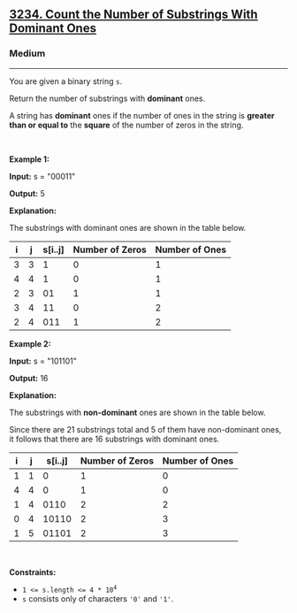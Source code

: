 <h2><a href="https://leetcode.com/problems/count-the-number-of-substrings-with-dominant-ones/">3234. Count the Number of Substrings With Dominant Ones</a></h2><h3>Medium</h3><hr><div><p>You are given a binary string <code>s</code>.</p>

<p>Return the number of <span data-keyword="substring-nonempty">substrings</span> with <strong>dominant</strong> ones.</p>

<p>A string has <strong>dominant</strong> ones if the number of ones in the string is <strong>greater than or equal to</strong> the <strong>square</strong> of the number of zeros in the string.</p>

<p>&nbsp;</p>
<p><strong class="example">Example 1:</strong></p>

<div class="example-block">
<p><strong>Input:</strong> <span class="example-io">s = "00011"</span></p>

<p><strong>Output:</strong> <span class="example-io">5</span></p>

<p><strong>Explanation:</strong></p>

<p>The substrings with dominant ones are shown in the table below.</p>
</div>

<table>
	<thead>
		<tr>
			<th>i</th>
			<th>j</th>
			<th>s[i..j]</th>
			<th>Number of Zeros</th>
			<th>Number of Ones</th>
		</tr>
	</thead>
	<tbody>
		<tr>
			<td>3</td>
			<td>3</td>
			<td>1</td>
			<td>0</td>
			<td>1</td>
		</tr>
		<tr>
			<td>4</td>
			<td>4</td>
			<td>1</td>
			<td>0</td>
			<td>1</td>
		</tr>
		<tr>
			<td>2</td>
			<td>3</td>
			<td>01</td>
			<td>1</td>
			<td>1</td>
		</tr>
		<tr>
			<td>3</td>
			<td>4</td>
			<td>11</td>
			<td>0</td>
			<td>2</td>
		</tr>
		<tr>
			<td>2</td>
			<td>4</td>
			<td>011</td>
			<td>1</td>
			<td>2</td>
		</tr>
	</tbody>
</table>

<p><strong class="example">Example 2:</strong></p>

<div class="example-block">
<p><strong>Input:</strong> <span class="example-io">s = "101101"</span></p>

<p><strong>Output:</strong> <span class="example-io">16</span></p>

<p><strong>Explanation:</strong></p>

<p>The substrings with <strong>non-dominant</strong> ones are shown in the table below.</p>

<p>Since there are 21 substrings total and 5 of them have non-dominant ones, it follows that there are 16 substrings with dominant ones.</p>
</div>

<table>
	<thead>
		<tr>
			<th>i</th>
			<th>j</th>
			<th>s[i..j]</th>
			<th>Number of Zeros</th>
			<th>Number of Ones</th>
		</tr>
	</thead>
	<tbody>
		<tr>
			<td>1</td>
			<td>1</td>
			<td>0</td>
			<td>1</td>
			<td>0</td>
		</tr>
		<tr>
			<td>4</td>
			<td>4</td>
			<td>0</td>
			<td>1</td>
			<td>0</td>
		</tr>
		<tr>
			<td>1</td>
			<td>4</td>
			<td>0110</td>
			<td>2</td>
			<td>2</td>
		</tr>
		<tr>
			<td>0</td>
			<td>4</td>
			<td>10110</td>
			<td>2</td>
			<td>3</td>
		</tr>
		<tr>
			<td>1</td>
			<td>5</td>
			<td>01101</td>
			<td>2</td>
			<td>3</td>
		</tr>
	</tbody>
</table>

<p>&nbsp;</p>
<p><strong>Constraints:</strong></p>

<ul>
	<li><code>1 &lt;= s.length &lt;= 4 * 10<sup>4</sup></code></li>
	<li><code>s</code> consists only of characters <code>'0'</code> and <code>'1'</code>.</li>
</ul>
</div>